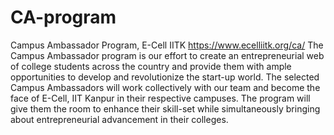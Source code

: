# CA-program
Campus Ambassador Program, E-Cell IITK
https://www.ecelliitk.org/ca/
The Campus Ambassador program is our effort to create an entrepreneurial web of college students across the country and provide them with ample opportunities to develop and revolutionize the start-up world. The selected Campus Ambassadors will work collectively with our team and become the face of E-Cell, IIT Kanpur in their respective campuses. The program will give them the room to enhance their skill-set while simultaneously bringing about entrepreneurial advancement in their colleges.

